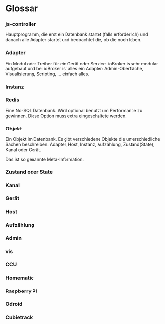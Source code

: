 # Glossar

### js-controller
Hauptprogramm, die erst ein Datenbank startet (falls erforderlich) und danach alle Adapter startet und beobachtet die, ob die noch leben.

### Adapter
Ein Modul oder Treiber für ein Gerät oder Service. ioBroker is sehr modular aufgebaut 
und bei ioBroker ist alles ein Adapter: Admin-Oberfläche, Visualisierung, Scripting, ... einfach alles.

### Instanz

### Redis
Eine No-SQL Datenbank. Wird optional benutzt um Performance zu gewinnen. Diese Option muss extra eingeschaltete werden.

### Objekt
Ein Objekt im Datenbank. Es gibt verschiedene Objekte die 
unterschiedliche Sachen beschreiben: Adapter, Host, Instanz, Aufzählung, Zustand(State), Kanal oder Gerät.

Das ist so genannte Meta-Information. 

### Zustand oder State

### Kanal

### Gerät

### Host

### Aufzählung

### Admin

### vis

### CCU

### Homematic

### Raspberry PI

### Odroid

### Cubietrack


